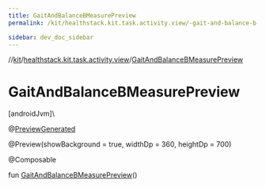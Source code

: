```yaml
---
title: GaitAndBalanceBMeasurePreview
permalink: /kit/healthstack.kit.task.activity.view/-gait-and-balance-b-measure-preview.html

sidebar: dev_doc_sidebar
---
```

//[kit](../../kit.html)/[healthstack.kit.task.activity.view](index.html)/[GaitAndBalanceBMeasurePreview](-gait-and-balance-b-measure-preview.html)



# GaitAndBalanceBMeasurePreview



[androidJvm]\




@[PreviewGenerated](../healthstack.kit.annotation/-preview-generated/index.html)



@Preview(showBackground = true, widthDp = 360, heightDp = 700)



@Composable



fun [GaitAndBalanceBMeasurePreview](-gait-and-balance-b-measure-preview.html)()




